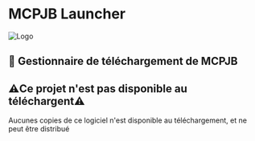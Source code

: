 
# MCPJB Launcher




![Logo](https://raw.githubusercontent.com/MartinTech63/MCPJBdl/main/assets/splash.png)


## 🚀 Gestionnaire de téléchargement de MCPJB



## ⚠️Ce projet n'est pas disponible au téléchargent⚠️

Aucunes copies de ce logiciel n'est disponible au téléchargement, et ne peut être distribué 

